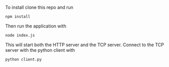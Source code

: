 To install clone this repo and run

```
npm install
```

Then run the application with 

```
node index.js
```

This will start both the HTTP server and the TCP server. Connect to the TCP server with the python client with 

```
python client.py
```